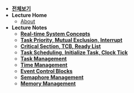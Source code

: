 - [**전체보기**](dashboard)
- **Lecture Home**
  - [About](MicroC_OS-II/notes/README)
- **Lecture Notes**
  - [**Real-time System Concepts**](MicroC_OS-II/notes/ch02/summary01)
  - [**Task Priority, Mutual Exclusion, Interrupt**](MicroC_OS-II/notes/ch02/summary02)
  - [**Critical Section, TCB, Ready List**](MicroC_OS-II/notes/ch03/summary01)
  - [**Task Scheduling, Initialize Task, Clock Tick**](MicroC_OS-II/notes/ch03/summary01)
  - [**Task Management**](MicroC_OS-II/notes/ch04)
  - [**Time Management**](MicroC_OS-II/notes/ch05)
  - [**Event Control Blocks**](MicroC_OS-II/notes/ch06)
  - [**Semaphore Management**](MicroC_OS-II/notes/ch07)
  - [**Memory Management**](MicroC_OS-II/notes/ch08)
